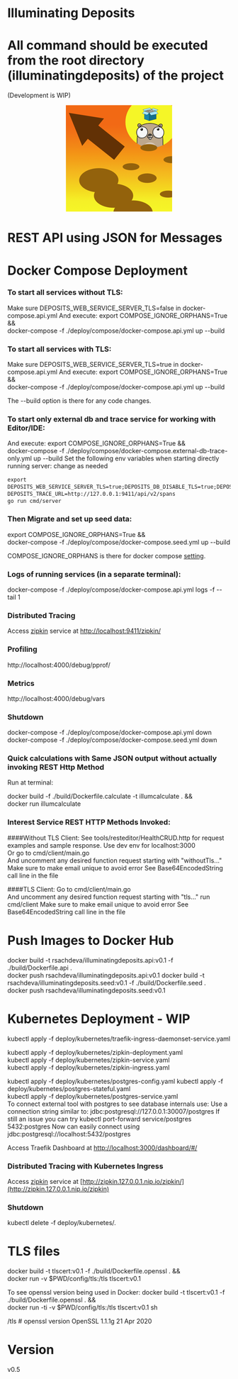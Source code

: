 # Illuminating Deposits
# All command should be executed from the root directory (illuminatingdeposits) of the project 
(Development is WIP)

<p align="center">
<img src="./logo.png" alt="Illuminating Deposits Project Logo" title="Illuminating Deposits Project Logo" />
</p>

# REST API using JSON for Messages
# Docker Compose Deployment
 
### To start all services without TLS:
Make sure DEPOSITS_WEB_SERVICE_SERVER_TLS=false in docker-compose.api.yml
And execute:
export COMPOSE_IGNORE_ORPHANS=True && \
docker-compose -f ./deploy/compose/docker-compose.api.yml up --build
 
### To start all services with TLS:
Make sure DEPOSITS_WEB_SERVICE_SERVER_TLS=true in docker-compose.api.yml
And execute:
export COMPOSE_IGNORE_ORPHANS=True && \
docker-compose -f ./deploy/compose/docker-compose.api.yml up --build

The --build option is there for any code changes.


### To start only external db and trace service for working with Editor/IDE:
And execute:
export COMPOSE_IGNORE_ORPHANS=True && \
docker-compose -f ./deploy/compose/docker-compose.external-db-trace-only.yml up --build
Set the following env variables when starting directly running server: change as needed
```
export DEPOSITS_WEB_SERVICE_SERVER_TLS=true;DEPOSITS_DB_DISABLE_TLS=true;DEPOSITS_DB_HOST=127.0.0.1; DEPOSITS_TRACE_URL=http://127.0.0.1:9411/api/v2/spans
go run cmd/server
```


### Then Migrate and set up seed data:
export COMPOSE_IGNORE_ORPHANS=True && \
docker-compose -f ./deploy/compose/docker-compose.seed.yml up --build

COMPOSE_IGNORE_ORPHANS is there for 
docker compose [setting](https://docs.docker.com/compose/reference/envvars/#compose_ignore_orphans).

### Logs of running services (in a separate terminal):
docker-compose -f ./deploy/compose/docker-compose.api.yml logs -f --tail 1  

### Distributed Tracing
Access [zipkin](https://zipkin.io/) service at [http://localhost:9411/zipkin/](http://localhost:9411/zipkin/)  

### Profiling
http://localhost:4000/debug/pprof/

### Metrics
http://localhost:4000/debug/vars

### Shutdown 

docker-compose -f ./deploy/compose/docker-compose.api.yml down  
docker-compose -f ./deploy/compose/docker-compose.seed.yml down

### Quick calculations with Same JSON output without actually invoking REST Http Method
Run at terminal:

docker build -f ./build/Dockerfile.calculate -t illumcalculate  . && \
docker run illumcalculate

### Interest Service REST HTTP Methods Invoked:

####Without TLS Client: 
See tools/resteditor/HealthCRUD.http for request examples and sample response.
Use dev env for localhost:3000  
Or go to cmd/client/main.go  
And uncomment any desired function request starting with "withoutTls..."
Make sure to make email unique to avoid error
See Base64EncodedString call line in the file

####TLS Client: 
Go to cmd/client/main.go  
And uncomment any desired function request starting with "tls..."
run cmd/client
Make sure to make email unique to avoid error
See Base64EncodedString call line in the file

# Push Images to Docker Hub

docker build -t rsachdeva/illuminatingdeposits.api:v0.1 -f ./build/Dockerfile.api .  
docker push rsachdeva/illuminatingdeposits.api:v0.1 
docker build -t rsachdeva/illuminatingdeposits.seed:v0.1 -f ./build/Dockerfile.seed .  
docker push rsachdeva/illuminatingdeposits.seed:v0.1  

# Kubernetes Deployment - WIP

kubectl apply -f deploy/kubernetes/traefik-ingress-daemonset-service.yaml 

kubectl apply -f deploy/kubernetes/zipkin-deployment.yaml   
kubectl apply -f deploy/kubernetes/zipkin-service.yaml   
kubectl apply -f deploy/kubernetes/zipkin-ingress.yaml  

kubectl apply -f deploy/kubernetes/postgres-config.yaml 
kubectl apply -f deploy/kubernetes/postgres-stateful.yaml  
kubectl apply -f deploy/kubernetes/postgres-service.yaml  
To connect external tool with postgres to see database internals use:
Use a connection string similar to:
jdbc:postgresql://127.0.0.1:30007/postgres
If still an issue you can try
kubectl port-forward service/postgres 5432:postgres
Now can easily connect using
jdbc:postgresql://localhost:5432/postgres

Access Traefik Dashboard at [http://localhost:3000/dashboard/#/](http://localhost:3000/dashboard/#/)   

### Distributed Tracing with Kubernetes Ingress

Access [zipkin](https://zipkin.io/) service at [http://zipkin.127.0.0.1.nip.io/zipkin/](http://zipkin.127.0.0.1.nip.io/zipkin)  

### Shutdown

kubectl delete -f deploy/kubernetes/.

# TLS files
docker build -t tlscert:v0.1 -f ./build/Dockerfile.openssl . && \
docker run -v $PWD/config/tls:/tls tlscert:v0.1

To see openssl version being used in Docker:
docker build -t tlscert:v0.1 -f ./build/Dockerfile.openssl . && \
docker run -ti -v $PWD/config/tls:/tls tlscert:v0.1 sh

/tls # openssl version
OpenSSL 1.1.1g  21 Apr 2020


# Version
v0.5